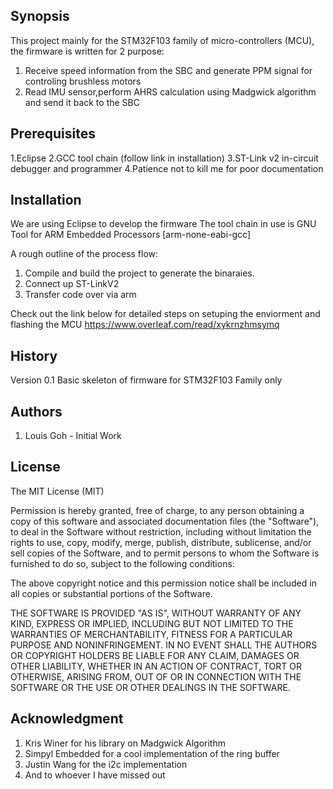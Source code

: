 ## Synopsis
This project mainly for the STM32F103 family of micro-controllers (MCU), the firmware is written for 2 purpose:
1. Receive speed information from the SBC and generate PPM signal for controling brushless motors
2. Read IMU sensor,perform AHRS calculation using Madgwick algorithm and send it back to the SBC

## Prerequisites
1.Eclipse 
2.GCC tool chain (follow link in installation)
3.ST-Link v2 in-circuit debugger and programmer
4.Patience not to kill me for poor documentation

## Installation
We are using Eclipse to develop the firmware
The tool chain in use is GNU Tool for ARM Embedded Processors [arm-none-eabi-gcc]

A rough outline of the process flow:
1. Compile and build the project to generate the binaraies.
2. Connect up ST-LinkV2
3. Transfer code over via arm

Check out the link below for detailed steps on setuping the enviorment and flashing the MCU
https://www.overleaf.com/read/xykrnzhmsymq

## History
Version 0.1 Basic skeleton of firmware for STM32F103 Family only

## Authors
1. Louis Goh - Initial Work

## License
The MIT License (MIT)

Permission is hereby granted, free of charge, to any person obtaining a copy of this software and associated documentation files (the "Software"), to deal in the Software without restriction, including without limitation the rights to use, copy, modify, merge, publish, distribute, sublicense, and/or sell copies of the Software, and to permit persons to whom the Software is furnished to do so, subject to the following conditions:

The above copyright notice and this permission notice shall be included in all copies or substantial portions of the Software.

THE SOFTWARE IS PROVIDED "AS IS", WITHOUT WARRANTY OF ANY KIND, EXPRESS OR IMPLIED, INCLUDING BUT NOT LIMITED TO THE WARRANTIES OF MERCHANTABILITY, FITNESS FOR A PARTICULAR PURPOSE AND NONINFRINGEMENT. IN NO EVENT SHALL THE AUTHORS OR COPYRIGHT HOLDERS BE LIABLE FOR ANY CLAIM, DAMAGES OR OTHER LIABILITY, WHETHER IN AN ACTION OF CONTRACT, TORT OR OTHERWISE, ARISING FROM, OUT OF OR IN CONNECTION WITH THE SOFTWARE OR THE USE OR OTHER DEALINGS IN THE SOFTWARE.

## Acknowledgment
1. Kris Winer for his library on Madgwick Algorithm
2. Simpyl Embedded for a cool implementation of the ring buffer
3. Justin Wang for the i2c implementation
4. And to whoever I have missed out
